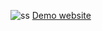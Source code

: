 ![ss](https://github.com/hakkicanercetin/Personal-Website/assets/38086532/c14b893b-0475-475e-ac8b-114b5df50174)
[Demo website](https://melodic-stardust-15e289.netlify.app/)
